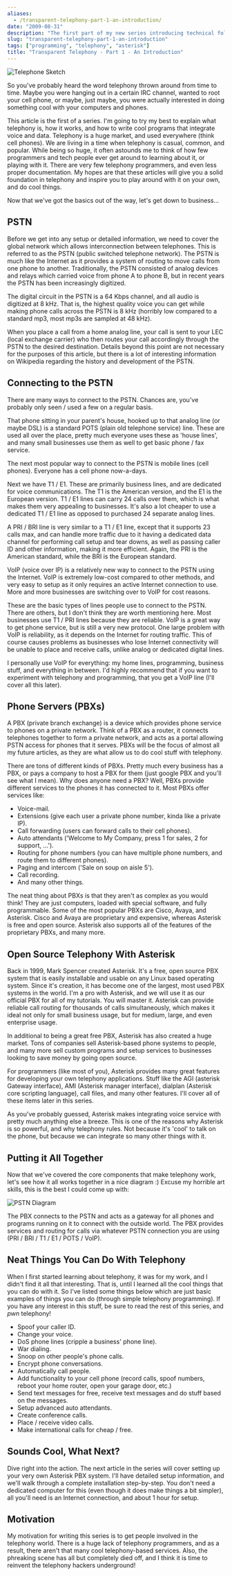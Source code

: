 ```yaml
---
aliases:
  - /transparent-telephony-part-1-an-introduction/
date: "2009-08-31"
description: "The first part of my new series introducing technical folk to Asterisk and telephony."
slug: "transparent-telephony-part-1-an-introduction"
tags: ["programming", "telephony", "asterisk"]
title: "Transparent Telephony - Part 1 - An Introduction"
---
```



![Telephone Sketch][]


So you've probably heard the word telephony thrown around from time to time.
Maybe you were hanging out in a certain IRC channel, wanted to root your cell
phone, or maybe, just maybe, you were actually interested in doing something
cool with your computers and phones.

This article is the first of a series.  I'm going to try my best to explain what
telephony is, how it works, and how to write cool programs that integrate voice
and data.  Telephony is a huge market, and used everywhere (think cell phones).
We are living in a time when telephony is casual, common, and popular.  While
being so huge, it often astounds me to think of how few programmers and tech
people ever get around to learning about it, or playing with it.  There are
very few telephony programmers, and even less proper documentation.  My hopes
are that these articles will give you a solid foundation in telephony and
inspire you to play around with it on your own, and do cool things.

Now that we've got the basics out of the way, let's get down to business...


## PSTN

Before we get into any setup or detailed information, we need to cover the
global network which allows interconnection between telephones.  This is
referred to as the PSTN (public switched telephone network).  The PSTN is much
like the Internet as it provides a system of routing to move calls from one
phone to another.  Traditionally, the PSTN consisted of analog devices and
relays which carried voice from phone A to phone B, but in recent years the
PSTN has been increasingly digitized.

The digital circuit in the PSTN is a 64 Kbps channel, and all audio is
digitized at 8 kHz.  That is, the highest quality voice you can get while
making phone calls across the PSTN is 8 kHz (horribly low compared to a
standard mp3, most mp3s are sampled at 48 kHz).

When you place a call from a home analog line, your call is sent to your LEC
(local exchange carrier) who then routes your call accordingly through the PSTN
to the desired destination.  Details beyond this point are not necessary for
the purposes of this article, but there is a lot of interesting information on
Wikipedia regarding the history and development of the PSTN.


## Connecting to the PSTN

There are many ways to connect to the PSTN.  Chances are, you've probably only
seen / used a few on a regular basis.

That phone sitting in your parent's house, hooked up to that analog line (or
maybe DSL) is a standard POTS (plain old telephone service) line.  These are
used all over the place, pretty much everyone uses these as 'house lines', and
many small businesses use them as well to get basic phone / fax service.

The next most popular way to connect to the PSTN is mobile lines (cell phones).
Everyone has a cell phone now-a-days.

Next we have T1 / E1.  These are primarily business lines, and are dedicated
for voice communications.  The T1 is the American version, and the E1 is the
European version.  T1 / E1 lines can carry 24 calls over them, which is what
makes them very appealing to businesses.  It's also a lot cheaper to use a
dedicated T1 / E1 line as opposed to purchased 24 separate analog lines.

A PRI / BRI line is very similar to a T1 / E1 line, except that it supports 23
calls max, and can handle more traffic due to it having a dedicated data
channel for performing call setup and tear downs, as well as passing caller ID
and other information, making it more efficient.  Again, the PRI is the
American standard, while the BRI is the European standard.

VoIP (voice over IP) is a relatively new way to connect to the PSTN using the
Internet.  VoIP is extremely low-cost compared to other methods, and very easy
to setup as it only requires an active Internet connection to use.  More and
more businesses are switching over to VoIP for cost reasons.

These are the basic types of lines people use to connect to the PSTN.  There
are others, but I don't think they are worth mentioning here.  Most businesses
use T1 / PRI lines because they are reliable.  VoIP is a great way to get phone
service, but is still a very new protocol.  One large problem with VoIP is
reliability, as it depends on the Internet for routing traffic.  This of course
causes problems as businesses who lose Internet connectivity will be unable to
place and receive calls, unlike analog or dedicated digital lines.

I personally use VoIP for everything: my home lines, programming, business
stuff, and everything in between.  I'd highly recommend that if you want to
experiment with telephony and programming, that you get a VoIP line (I'll cover
all this later).


## Phone Servers (PBXs)

A PBX (private branch exchange) is a device which provides phone service to
phones on a private network.  Think of a PBX as a router, it connects
telephones together to form a private network, and acts as a portal allowing
PSTN access for phones that it serves.  PBXs will be the focus of almost all my
future articles, as they are what allow us to do cool stuff with telephony.

There are tons of different kinds of PBXs.  Pretty much every business has a
PBX, or pays a company to host a PBX for them (just google PBX and you'll see
what I mean).  Why does anyone need a PBX?  Well, PBXs provide different
services to the phones it has connected to it.  Most PBXs offer services like:

-   Voice-mail.
-   Extensions (give each user a private phone number, kinda like a private
    IP).
-   Call forwarding (users can forward calls to their cell phones).
-   Auto attendants ('Welcome to My Company, press 1 for sales, 2 for support,
    ...').
-   Routing for phone numbers (you can have multiple phone numbers, and route
    them to different phones).
-   Paging and intercom ('Sale on soup on aisle 5').
-   Call recording.
-   And many other things.

The neat thing about PBXs is that they aren't as complex as you would think!
They are just computers, loaded with special software, and fully programmable.
Some of the most popular PBXs are Cisco, Avaya, and Asterisk. Cisco and Avaya
are proprietary and expensive, whereas Asterisk is free and open source.
Asterisk also supports all of the features of the proprietary PBXs, and many
more.


## Open Source Telephony With Asterisk

Back in 1999, Mark Spencer created Asterisk.  It's a free, open source PBX
system that is easily installable and usable on any Linux based operating
system.  Since it's creation, it has become one of the largest, most used PBX
systems in the world.  I'm a pro with Asterisk, and we will use it as our
official PBX for all of my tutorials.  You will master it.  Asterisk can
provide reliable call routing for thousands of calls simultaneously, which
makes it ideal not only for small business usage, but for medium, large, and
even enterprise usage.

In additional to being a great free PBX, Asterisk has also created a huge
market.  Tons of companies sell Asterisk-based phone systems to people, and
many more sell custom programs and setup services to businesses looking to save
money by going open source.

For programmers (like most of you), Asterisk provides many great features for
developing your own telephony applications.  Stuff like the AGI (asterisk
Gateway interface), AMI (Asterisk manager interface), dialplan (Asterisk core
scripting language), call files, and many other features.  I'll cover all of
these items later in this series.

As you've probably guessed, Asterisk makes integrating voice service with
pretty much anything else a breeze.  This is one of the reasons why Asterisk is
so powerful, and why telephony rules.  Not because it's 'cool' to talk on the
phone, but because we can integrate so many other things with it.


## Putting it All Together

Now that we've covered the core components that make telephony work, let's see
how it all works together in a nice diagram :) Excuse my horrible art skills,
this is the best I could come up with:

![PSTN Diagram][]

The PBX connects to the PSTN and acts as a gateway for all phones and programs
running on it to connect with the outside world.  The PBX provides services and
routing for calls via whatever PSTN connection you are using (PRI / BRI / T1 /
E1 / POTS / VoIP).


## Neat Things You Can Do With Telephony

When I first started learning about telephony, it was for my work, and I didn't
find it all that interesting.  That is, until I learned all the cool things
that you can do with it.  So I've listed some things below which are just basic
examples of things you can do (through simple telephony programming).  If you
have any interest in this stuff, be sure to read the rest of this series, and
*pwn* telephony!

-   Spoof your caller ID.
-   Change your voice.
-   DoS phone lines (cripple a business' phone line).
-   War dialing.
-   Snoop on other people's phone calls.
-   Encrypt phone conversations.
-   Automatically call people.
-   Add functionality to your cell phone (record calls, spoof numbers, reboot
    your home router, open your garage door, etc.)
-   Send text messages for free, receive text messages and do stuff based on
    the messages.
-   Setup advanced auto attendants.
-   Create conference calls.
-   Place / receive video calls.
-   Make international calls for cheap / free.


## Sounds Cool, What Next?

Dive right into the action.  The next article in the series will cover setting
up your very own Asterisk PBX system.  I'll have detailed setup information,
and we'll walk through a complete installation step-by-step.  You don't need a
dedicated computer for this (even though it does make things a bit simpler),
all you'll need is an Internet connection, and about 1 hour for setup.


## Motivation

My motivation for writing this series is to get people involved in the
telephony world.  There is a huge lack of telephony programmers, and as a
result, there aren't that many cool telephony-based services.  Also, the
phreaking scene has all but completely died off, and I think it is time to
reinvent the telephony hackers underground!


  [Telephone Sketch]: /static/images/2009/telephone-sketch.png "Telephone Sketch"
  [PSTN Diagram]: /static/images/2009/pstn-diagram.png "PSTN Diagram"
